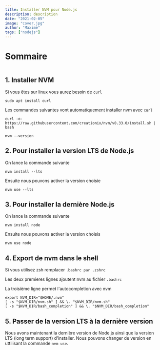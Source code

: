 ```yaml
---
title: Installer NVM pour Node.js
description: description
date: "2021-02-05"
image: "cover.jpg"
author: "Maxime"
tags: ["nodejs"]
---
```


# Sommaire

``` toc

```

## 1. Installer NVM


Si vous êtes sur linux vous aurez besoin de `curl`

```
sudo apt install curl
```

Les commandes suivantes vont automatiquement installer nvm avec `curl`

```
curl -o- https://raw.githubusercontent.com/creationix/nvm/v0.33.0/install.sh | bash
```

```
nvm --version
```

## 2. Pour installer la version LTS de Node.js

On lance la commande suivante

```
nvm install --lts
```
Ensuite nous pouvons activer la version choisie

```
nvm use --lts
```

## 3. Pour installer la dernière Node.js

On lance la commande suivante

```
nvm install node
```
Ensuite nous pouvons activer la version choisis

```
nvm use node
```

## 4. Export de nvm dans le shell

Si vous utilisez zsh remplacer `.bashrc par .zshrc`

Les deux premieres lignes ajoutent nvm au fichier `.bashrc`

La troisième ligne permet l'autocompletion avec nvm

```
export NVM_DIR="$HOME/.nvm"
[ -s "$NVM_DIR/nvm.sh" ] && \. "$NVM_DIR/nvm.sh"
[ -s "$NVM_DIR/bash_completion" ] && \. "$NVM_DIR/bash_completion"
```

## 5. Passer de la version LTS à la dernière version

Nous avons maintenant la dernière version de Node.js ainsi que la version LTS (long term support) d'installer.
Nous pouvons changer de version en uttilisant la commande `nvm use`.
